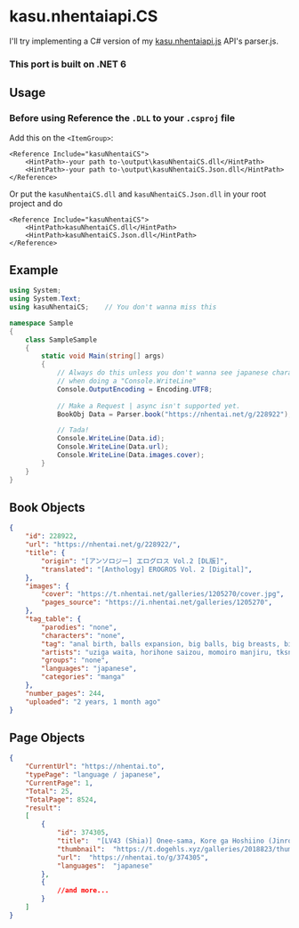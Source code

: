 # kasu.nhentaiapi.CS

I'll try implementing a C# version of my [kasu.nhentaiapi.js](https://github.com/IchimakiKasura/kasu.nhentaiapi.js) API's parser.js.

### **This port is built on .NET 6**

## Usage

### Before using Reference the `.DLL` to your `.csproj` file
Add this on the `<ItemGroup>`:<br/>
```csproj
<Reference Include="kasuNhentaiCS">
    <HintPath>-your path to-\output\kasuNhentaiCS.dll</HintPath>
    <HintPath>-your path to-\output\kasuNhentaiCS.Json.dll</HintPath>
</Reference>
```
Or put the `kasuNhentaiCS.dll` and `kasuNhentaiCS.Json.dll` in your root project and do
```csproj
<Reference Include="kasuNhentaiCS">
    <HintPath>kasuNhentaiCS.dll</HintPath>
    <HintPath>kasuNhentaiCS.Json.dll</HintPath>
</Reference>
```

## Example
```cs
using System;
using System.Text;
using kasuNhentaiCS;    // You don't wanna miss this

namespace Sample
{
    class SampleSample
    {
        static void Main(string[] args)
        {
            // Always do this unless you don't wanna see japanese characters will go "????"
            // when doing a "Console.WriteLine"
            Console.OutputEncoding = Encoding.UTF8;
            
            // Make a Request | async isn't supported yet.
            BookObj Data = Parser.book("https://nhentai.net/g/228922");

            // Tada!
            Console.WriteLine(Data.id);
            Console.WriteLine(Data.url);
            Console.WriteLine(Data.images.cover);
        }
    }
}

```

## Book Objects 
```json
{
    "id": 228922,
    "url": "https://nhentai.net/g/228922/",
    "title": { 
        "origin": "[アンソロジー] エログロス Vol.2 [DL版]",
        "translated": "[Anthology] EROGROS Vol. 2 [Digital]",
    },
    "images": { 
        "cover": "https://t.nhentai.net/galleries/1205270/cover.jpg",
        "pages_source": "https://i.nhentai.net/galleries/1205270",
    },
    "tag_table": {
        "parodies": "none",
        "characters": "none",
        "tag": "anal birth, balls expansion, big balls, big breasts, big penis, dickgirl on male, impregnation, lactation, shotacon, transformation, abortion, ahegao, amputee, bondage, cannibalism, collar, daughter, futanari, glasses, guro, human pet, lolicon, monster girl, necrophilia, piercing, pregnant, randoseru, ryona, sister, snuff, tentacles, anthology, group, incest, birth, urethra insertion, breast expansion, multiple breasts, torture, dick growth, yaoi",
        "artists": "uziga waita, horihone saizou, momoiro manjiru, tksn, faith, zero punch, hayami kuro, ai7n, senmu",
        "groups": "none",
        "languages": "japanese",
        "categories": "manga"
    },
    "number_pages": 244,
    "uploaded": "2 years, 1 month ago"
}
```
## Page Objects
```json
{
    "CurrentUrl": "https://nhentai.to",
    "typePage": "language / japanese",
    "CurrentPage": 1,
    "Total": 25,
    "TotalPage": 8524,
    "result":
    [
        {
            "id": 374305,
            "title":  "[LV43 (Shia)] Onee-sama, Kore ga Hoshiino (Jinrou Judgement) [Digital]",
            "thumbnail":  "https://t.dogehls.xyz/galleries/2018823/thumb.jpg",
            "url":  "https://nhentai.to/g/374305",
            "languages":  "japanese"
        },
        {
            //and more...
        }
    ]
}
```